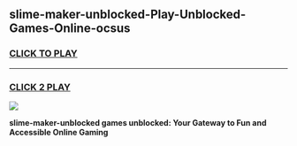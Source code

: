
## slime-maker-unblocked-Play-Unblocked-Games-Online-ocsus
<h3>
<a href="https://premium76.site?title=slime-maker-unblocked&ref=25A">CLICK TO PLAY</a></h3>
<hr>

<h3>
<a href="https://premium76.site?title=slime-maker-unblocked&ref=25A">CLICK 2 PLAY</a>
  
</h3>

<a href="https://premium76.site?title=slime-maker-unblocked&ref=25A"><img src="https://clearcache.store/games.png"></a>


**slime-maker-unblocked games unblocked: Your Gateway to Fun and Accessible Online Gaming**
